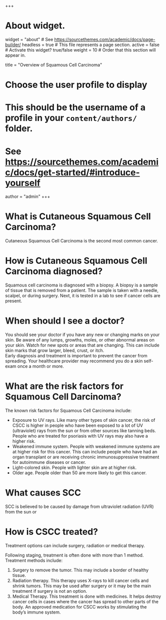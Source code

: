 +++
# About widget.
widget = "about"  # See https://sourcethemes.com/academic/docs/page-builder/
headless = true  # This file represents a page section.
active = false  # Activate this widget? true/false
weight = 10  # Order that this section will appear in.

title = "Overview of Squamous Cell Carcinoma"

# Choose the user profile to display
# This should be the username of a profile in your `content/authors/` folder.
# See https://sourcethemes.com/academic/docs/get-started/#introduce-yourself
author = "admin"
+++

# What is Cutaneous Squamous Cell Carcinoma?

Cutaneous Squamous Cell Carcinoma is the second most common cancer. 

# How is Cutaneous Squamous Cell Carcinoma diagnosed?

Squamous cell carcinoma is diagnosed with a biopsy. A biopsy is a sample of tissue that is removed from a patient. The sample is taken with a needle, scalpel, or during surgery. Next, it is tested in a lab to see if cancer cells are present.


# When should I see a doctor?

You should see your doctor if you have any new or changing marks on your skin. Be aware of any lumps, growths, moles, or other abnormal areas on your skin. Watch for new spots or areas that are changing. This can include skin marks that grow larger, bleed, crust, or itch.  
Early diagnosis and treatment is important to prevent the cancer from spreading. Your healthcare provider may recommend you do a skin self-exam once a month or more.

# What are the risk factors for Squamous Cell Darcinoma?

The known risk factors for Squamous Cell Carcinoma include:
* Exposure to UV rays. Like many other types of skin cancer, the risk of CSCC is higher in people who have been exposed to a lot of UV (ultraviolet) rays from the sun or from other sources like tanning beds. People who are treated for psoriasis with UV rays may also have a higher risk.  
* Weakened immune system. People with weakened immune systems are at higher risk for this cancer. This can include people who have had an organ transplant or are receiving chronic immunosuppressive treatment for autoimmune diseases or cancer.  
* Light-colored skin. People with lighter skin are at higher risk.  
* Older age. People older than 50 are more likely to get this cancer.


# What causes SCC

SCC is believed to be caused by  damage from ultraviolet radiation (UVR) from the sun or 

# How is CSCC treated?

Treatment options can include surgery, radiation or medical therapy. 

Following staging, treatment is often done with more than 1 method. Treatment methods include:

1. Surgery to remove the tumor. This may include a border of healthy tissue. 
2. Radiation therapy. This therapy uses X-rays to kill cancer cells and shrink tumors. This may be used after surgery or it may be the main treatment if surgery is not an option.  
3. Medical Therapy. This treatment is done with medicines. It helps destroy cancer cells in cases where the cancer has spread to other parts of the body. An approved medication for CSCC works by stimulating the body’s immune system.
